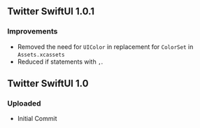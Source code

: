 ## Twitter SwiftUI 1.0.1

### Improvements
- Removed the need for `UIColor` in replacement for `ColorSet` in `Assets.xcassets`
- Reduced if statements with `,`.

## Twitter SwiftUI 1.0

### Uploaded

- Initial Commit